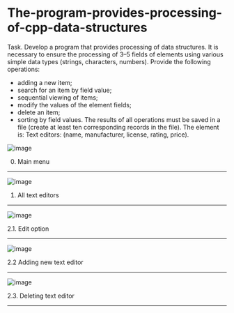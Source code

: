 # The-program-provides-processing-of-cpp-data-structures


Task.
Develop a program that provides processing of data structures. It is necessary to ensure the processing of 3–5 fields of elements using various simple data types (strings, characters, numbers). Provide the following operations: 
- adding a new item; 
- search for an item by field value; 
- sequential viewing of items; 
- modify the values of the element fields; 
- delete an item; 
- sorting by field values. 
The results of all operations must be saved in a file (create at least ten corresponding records in the file). 
The element is: Text editors: (name, manufacturer, license, rating, price). 


![image](https://github.com/Taras-P-Kob/The-program-provides-processing-of-cpp-data-structures/assets/119957094/d6cd28cd-ddac-47c7-bc23-5203bd7c93ad)

0. Main menu

--------------------------------------------------------------------------------------------------------------------------------------------------------------------------------------------------------------------
![image](https://github.com/Taras-P-Kob/The-program-provides-processing-of-cpp-data-structures/assets/119957094/74982141-c74e-46d0-b8b0-fbb8ef1245d3)
1. All text editors

--------------------------------------------------------------------------------------------------------------------------------------------------------------------------------------------------------------------
![image](https://github.com/Taras-P-Kob/The-program-provides-processing-of-cpp-data-structures/assets/119957094/707afd6f-2de9-46f6-89dd-59063cac9ebc)

2.1. Edit option

--------------------------------------------------------------------------------------------------------------------------------------------------------------------------------------------------------------------
![image](https://github.com/Taras-P-Kob/The-program-provides-processing-of-cpp-data-structures/assets/119957094/162eeeaf-5978-4f04-8099-5748a592d905)

2.2 Adding new text editor 

--------------------------------------------------------------------------------------------------------------------------------------------------------------------------------------------------------------------
![image](https://github.com/Taras-P-Kob/The-program-provides-processing-of-cpp-data-structures/assets/119957094/19925d83-65b3-459c-972d-56c661d86bcf)

2.3. Deleting text editor

--------------------------------------------------------------------------------------------------------------------------------------------------------------------------------------------------------------------
